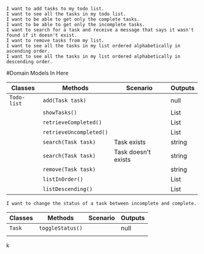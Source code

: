 ```
I want to add tasks to my todo list.
I want to see all the tasks in my todo list.
I want to be able to get only the complete tasks.
I want to be able to get only the incomplete tasks.
I want to search for a task and receive a message that says it wasn't found if it doesn't exist.
I want to remove tasks from my list.
I want to see all the tasks in my list ordered alphabetically in ascending order.
I want to see all the tasks in my list ordered alphabetically in descending order.
```

#Domain Models In Here

| Classes         | Methods                                     | Scenario               | Outputs |
|-----------------|---------------------------------------------|------------------------|---------|
| `Todo-list`	  | `add(Task task)`							|					     | null    |
|                 | `showTasks()`                               |					     |List<Task>|
|                 | `retrieveCompleted()`                       |					     |List<Task>|
|                 | `retrieveUncompleted()`                     |					     |List<Task>|
|                 | `search(Task task)`							|Task exists		     |string	|
|                 | `search(Task task)`							|Task doesn't exists	 |string	|
|                 | `remove(Task task)`							|						 |string	|
|                 | `listInOrder()`								|						 |List<Task>|
|                 | `listDescending()`							|						 |List<Task>|

`I want to change the status of a task between incomplete and complete.`

| Classes         | Methods                                     | Scenario               | Outputs |
|-----------------|---------------------------------------------|------------------------|---------|
| `Task`		  | `toggleStatus()`							|					     |null     |
|                 |                                             |						 |		   |

k